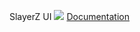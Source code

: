 SlayerZ UI
![](https://cdn.discordapp.com/attachments/1099304093983453224/1171071365873410108/image.png?ex=655b5833&is=6548e333&hm=1cdb5c938e6b844cd4b02acfbe2502784a50a0c414fd51dae8523e0f1587c57f&)
[Documentation](https://slayerz-dev.gitbook.io/ui-library/)
